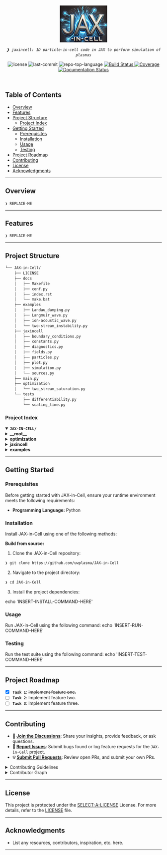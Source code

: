 <p align="center">
    <img src="docs/JAX-in-Cell_logo.png" align="center" width="30%">
</p>
<!-- <p align="center"><h3 align="center">JAX-IN-CELL</h1></p> -->
<p align="center">
	<em><code>❯ jaxincell: 1D particle-in-cell code in JAX to perform simulation of plasmas</code></em>
</p>
<p align="center">
	<img src="https://img.shields.io/github/license/uwplasma/JAX-in-Cell?style=default&logo=opensourceinitiative&logoColor=white&color=0080ff" alt="license">
	<img src="https://img.shields.io/github/last-commit/uwplasma/JAX-in-Cell?style=default&logo=git&logoColor=white&color=0080ff" alt="last-commit">
	<img src="https://img.shields.io/github/languages/top/uwplasma/JAX-in-Cell?style=default&color=0080ff" alt="repo-top-language">
	<a href="https://github.com/uwplasma/JAX-in-Cell/actions/workflows/build_test.yml">
		<img src="https://github.com/uwplasma/JAX-in-Cell/actions/workflows/build_test.yml/badge.svg" alt="Build Status">
	</a>
	<a href="https://codecov.io/gh/uwplasma/JAX-in-Cell">
		<img src="https://codecov.io/gh/uwplasma/JAX-in-Cell/branch/main/graph/badge.svg" alt="Coverage">
	</a>
	<a href="https://jax-in-cell.readthedocs.io/en/latest/?badge=latest">
		<img src="https://readthedocs.org/projects/jax-in-cell/badge/?version=latest" alt="Documentation Status">
	</a>

</p>
<p align="center"><!-- default option, no dependency badges. -->
</p>
<p align="center">
	<!-- default option, no dependency badges. -->
</p>
<br>


##  Table of Contents

- [ Overview](#-overview)
- [ Features](#-features)
- [ Project Structure](#-project-structure)
  - [ Project Index](#-project-index)
- [ Getting Started](#-getting-started)
  - [ Prerequisites](#-prerequisites)
  - [ Installation](#-installation)
  - [ Usage](#-usage)
  - [ Testing](#-testing)
- [ Project Roadmap](#-project-roadmap)
- [ Contributing](#-contributing)
- [ License](#-license)
- [ Acknowledgments](#-acknowledgments)

---

##  Overview

<code>❯ REPLACE-ME</code>

---

##  Features

<code>❯ REPLACE-ME</code>

---

##  Project Structure

```sh
└── JAX-in-Cell/
    ├── LICENSE
    ├── docs
    │   ├── Makefile
    │   ├── conf.py
    │   ├── index.rst
    │   └── make.bat
    ├── examples
    │   ├── Landau_damping.py
    │   ├── Langmuir_wave.py
    │   ├── ion-acoustic_wave.py
    │   └── two-stream_instability.py
    ├── jaxincell
    │   ├── boundary_conditions.py
    │   ├── constants.py
    │   ├── diagnostics.py
    │   ├── fields.py
    │   ├── particles.py
    │   ├── plot.py
    │   ├── simulation.py
    │   └── sources.py
    ├── main.py
    ├── optimization
    │   └── two_stream_saturation.py
    └── tests
        ├── differentiability.py
        └── scaling_time.py
```


###  Project Index
<details open>
	<summary><b><code>JAX-IN-CELL/</code></b></summary>
	<details> <!-- __root__ Submodule -->
		<summary><b>__root__</b></summary>
		<blockquote>
			<table>
			<tr>
				<td><b><a href='https://github.com/uwplasma/JAX-in-Cell/blob/master/main.py'>main.py</a></b></td>
				<td><code>❯ REPLACE-ME</code></td>
			</tr>
			</table>
		</blockquote>
	</details>
	<details> <!-- optimization Submodule -->
		<summary><b>optimization</b></summary>
		<blockquote>
			<table>
			<tr>
				<td><b><a href='https://github.com/uwplasma/JAX-in-Cell/blob/master/optimization/two_stream_saturation.py'>two_stream_saturation.py</a></b></td>
				<td><code>❯ REPLACE-ME</code></td>
			</tr>
			</table>
		</blockquote>
	</details>
	<details> <!-- jaxincell Submodule -->
		<summary><b>jaxincell</b></summary>
		<blockquote>
			<table>
			<tr>
				<td><b><a href='https://github.com/uwplasma/JAX-in-Cell/blob/master/jaxincell/simulation.py'>simulation.py</a></b></td>
				<td><code>❯ REPLACE-ME</code></td>
			</tr>
			<tr>
				<td><b><a href='https://github.com/uwplasma/JAX-in-Cell/blob/master/jaxincell/plot.py'>plot.py</a></b></td>
				<td><code>❯ REPLACE-ME</code></td>
			</tr>
			<tr>
				<td><b><a href='https://github.com/uwplasma/JAX-in-Cell/blob/master/jaxincell/fields.py'>fields.py</a></b></td>
				<td><code>❯ REPLACE-ME</code></td>
			</tr>
			<tr>
				<td><b><a href='https://github.com/uwplasma/JAX-in-Cell/blob/master/jaxincell/diagnostics.py'>diagnostics.py</a></b></td>
				<td><code>❯ REPLACE-ME</code></td>
			</tr>
			<tr>
				<td><b><a href='https://github.com/uwplasma/JAX-in-Cell/blob/master/jaxincell/constants.py'>constants.py</a></b></td>
				<td><code>❯ REPLACE-ME</code></td>
			</tr>
			<tr>
				<td><b><a href='https://github.com/uwplasma/JAX-in-Cell/blob/master/jaxincell/particles.py'>particles.py</a></b></td>
				<td><code>❯ REPLACE-ME</code></td>
			</tr>
			<tr>
				<td><b><a href='https://github.com/uwplasma/JAX-in-Cell/blob/master/jaxincell/sources.py'>sources.py</a></b></td>
				<td><code>❯ REPLACE-ME</code></td>
			</tr>
			<tr>
				<td><b><a href='https://github.com/uwplasma/JAX-in-Cell/blob/master/jaxincell/boundary_conditions.py'>boundary_conditions.py</a></b></td>
				<td><code>❯ REPLACE-ME</code></td>
			</tr>
			</table>
		</blockquote>
	</details>
	<details> <!-- examples Submodule -->
		<summary><b>examples</b></summary>
		<blockquote>
			<table>
			<tr>
				<td><b><a href='https://github.com/uwplasma/JAX-in-Cell/blob/master/examples/ion-acoustic_wave.py'>ion-acoustic_wave.py</a></b></td>
				<td><code>❯ REPLACE-ME</code></td>
			</tr>
			<tr>
				<td><b><a href='https://github.com/uwplasma/JAX-in-Cell/blob/master/examples/Landau_damping.py'>Landau_damping.py</a></b></td>
				<td><code>❯ REPLACE-ME</code></td>
			</tr>
			<tr>
				<td><b><a href='https://github.com/uwplasma/JAX-in-Cell/blob/master/examples/Langmuir_wave.py'>Langmuir_wave.py</a></b></td>
				<td><code>❯ REPLACE-ME</code></td>
			</tr>
			<tr>
				<td><b><a href='https://github.com/uwplasma/JAX-in-Cell/blob/master/examples/two-stream_instability.py'>two-stream_instability.py</a></b></td>
				<td><code>❯ REPLACE-ME</code></td>
			</tr>
			</table>
		</blockquote>
	</details>
</details>

---
##  Getting Started

###  Prerequisites

Before getting started with JAX-in-Cell, ensure your runtime environment meets the following requirements:

- **Programming Language:** Python


###  Installation

Install JAX-in-Cell using one of the following methods:

**Build from source:**

1. Clone the JAX-in-Cell repository:
```sh
❯ git clone https://github.com/uwplasma/JAX-in-Cell
```

2. Navigate to the project directory:
```sh
❯ cd JAX-in-Cell
```

3. Install the project dependencies:

echo 'INSERT-INSTALL-COMMAND-HERE'



###  Usage
Run JAX-in-Cell using the following command:
echo 'INSERT-RUN-COMMAND-HERE'

###  Testing
Run the test suite using the following command:
echo 'INSERT-TEST-COMMAND-HERE'

---
##  Project Roadmap

- [X] **`Task 1`**: <strike>Implement feature one.</strike>
- [ ] **`Task 2`**: Implement feature two.
- [ ] **`Task 3`**: Implement feature three.

---

##  Contributing

- **💬 [Join the Discussions](https://github.com/uwplasma/JAX-in-Cell/discussions)**: Share your insights, provide feedback, or ask questions.
- **🐛 [Report Issues](https://github.com/uwplasma/JAX-in-Cell/issues)**: Submit bugs found or log feature requests for the `JAX-in-Cell` project.
- **💡 [Submit Pull Requests](https://github.com/uwplasma/JAX-in-Cell/blob/main/CONTRIBUTING.md)**: Review open PRs, and submit your own PRs.

<details closed>
<summary>Contributing Guidelines</summary>

1. **Fork the Repository**: Start by forking the project repository to your github account.
2. **Clone Locally**: Clone the forked repository to your local machine using a git client.
   ```sh
   git clone https://github.com/uwplasma/JAX-in-Cell
   ```
3. **Create a New Branch**: Always work on a new branch, giving it a descriptive name.
   ```sh
   git checkout -b new-feature-x
   ```
4. **Make Your Changes**: Develop and test your changes locally.
5. **Commit Your Changes**: Commit with a clear message describing your updates.
   ```sh
   git commit -m 'Implemented new feature x.'
   ```
6. **Push to github**: Push the changes to your forked repository.
   ```sh
   git push origin new-feature-x
   ```
7. **Submit a Pull Request**: Create a PR against the original project repository. Clearly describe the changes and their motivations.
8. **Review**: Once your PR is reviewed and approved, it will be merged into the main branch. Congratulations on your contribution!
</details>

<details closed>
<summary>Contributor Graph</summary>
<br>
<p align="left">
   <a href="https://github.com{/uwplasma/JAX-in-Cell/}graphs/contributors">
      <img src="https://contrib.rocks/image?repo=uwplasma/JAX-in-Cell">
   </a>
</p>
</details>

---

##  License

This project is protected under the [SELECT-A-LICENSE](https://choosealicense.com/licenses) License. For more details, refer to the [LICENSE](https://choosealicense.com/licenses/) file.

---

##  Acknowledgments

- List any resources, contributors, inspiration, etc. here.

---
